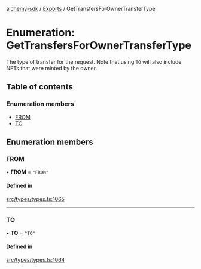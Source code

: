 [alchemy-sdk](../README.md) / [Exports](../modules.md) / GetTransfersForOwnerTransferType

# Enumeration: GetTransfersForOwnerTransferType

The type of transfer for the request. Note that using `TO` will also include
NFTs that were minted by the owner.

## Table of contents

### Enumeration members

- [FROM](GetTransfersForOwnerTransferType.md#from)
- [TO](GetTransfersForOwnerTransferType.md#to)

## Enumeration members

### FROM

• **FROM** = `"FROM"`

#### Defined in

[src/types/types.ts:1065](https://github.com/alchemyplatform/alchemy-sdk-js/blob/80b6e91/src/types/types.ts#L1065)

___

### TO

• **TO** = `"TO"`

#### Defined in

[src/types/types.ts:1064](https://github.com/alchemyplatform/alchemy-sdk-js/blob/80b6e91/src/types/types.ts#L1064)
